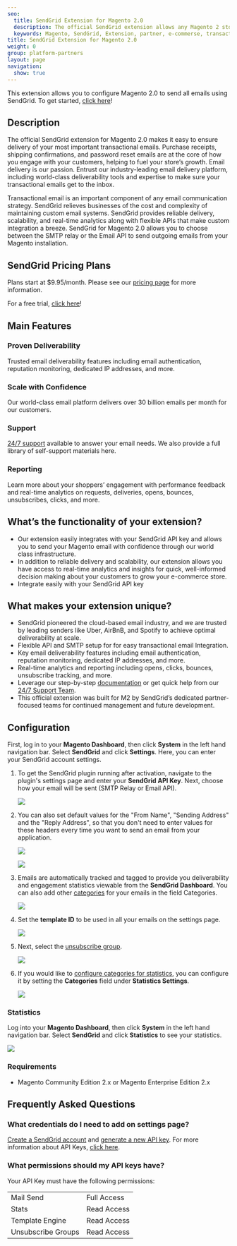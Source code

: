 ```yaml
---
seo:
  title: SendGrid Extension for Magento 2.0
  description: The official SendGrid extension allows any Magento 2 store to quickly integrate and send mail from their SendGrid account.
  keywords: Magento, SendGrid, Extension, partner, e-commerse, transactional email
title: SendGrid Extension for Magento 2.0
weight: 0
group: platform-partners
layout: page
navigation:
  show: true
---
```


This extension allows you to configure Magento 2.0 to send all emails using SendGrid. To get started, [click here](https://marketplace.magento.com/sendgrid-email-delivery-simplified.html)!

## 	Description

The official SendGrid extension for Magento 2.0 makes it easy to ensure delivery of your most important transactional emails. Purchase receipts, shipping confirmations, and password reset emails are at the core of how you engage with your customers, helping to fuel your store’s growth. Email delivery is our passion. Entrust our industry-leading email delivery platform, including world-class deliverability tools and expertise to make sure your transactional emails get to the inbox.

Transactional email is an important component of any email communication strategy. SendGrid relieves businesses of the cost and complexity of maintaining custom email systems. SendGrid provides reliable delivery, scalability, and real-time analytics along with flexible APIs that make custom integration a breeze. SendGrid for Magento 2.0 allows you to choose between the SMTP relay or the Email API to send outgoing emails from your Magento installation.

## 	SendGrid Pricing Plans

Plans start at $9.95/month. Please see our [pricing page](https://sendgrid.com/partners/magento/) for more information.

For a free trial, [click here](https://sendgrid.com/partners/magento/)!

## 	Main Features

 ### 	Proven Deliverability

Trusted email deliverability features including email authentication, reputation monitoring, dedicated IP addresses, and more.

 ### 	Scale with Confidence

Our world-class email platform delivers over 30 billion emails per month for our customers.

 ### 	Support

[24/7 support](https://support.sendgrid.com) available to answer your email needs. We also provide a full library of self-support materials here.

 ### 	Reporting

Learn more about your shoppers’ engagement with performance feedback and real-time analytics on requests, deliveries, opens, bounces, unsubscribes, clicks, and more.

## 	What’s the functionality of your extension?

* Our extension easily integrates with your SendGrid API key and allows you to send your Magento email with confidence through our world class infrastructure.
* In addition to reliable delivery and scalability, our extension allows you have access to real-time analytics and insights for quick, well-informed decision making about your customers to grow your e-commerce store.
* Integrate easily with your SendGrid API key

## 	What makes your extension unique?

* SendGrid pioneered the cloud-based email industry, and we are trusted by leading senders like Uber, AirBnB, and Spotify to achieve optimal deliverability at scale.
* Flexible API and SMTP setup for for easy transactional email Integration.
* Key email deliverability features including email authentication, reputation monitoring, dedicated IP addresses, and more.
* Real-time analytics and reporting including opens, clicks, bounces, unsubscribe tracking, and more.
* Leverage our step-by-step [documentation](https://sendgrid.com/docs/for-developers/partners/magento/) or get quick help from our [24/7 Support Team](https://support.sendgrid.com).
* This official extension was built for M2 by SendGrid’s dedicated partner-focused teams for continued management and future development.

## 	Configuration

First, log in to your **Magento Dashboard**, then click  **System** in the left hand navigation bar. Select **SendGrid** and click **Settings**. Here, you can enter your SendGrid account settings.

1. To get the SendGrid plugin running after activation, navigate to the plugin's settings page and enter your **SendGrid API Key**. Next, choose how your email will be sent (SMTP Relay or Email API).

    ![]({{root_url}}/images/magento_1.jpg)

2. You can also set default values for the "From Name", "Sending Address" and the "Reply Address", so that you don't need to enter values for these headers every time you want to send an email from your application.

    ![]({{root_url}}/images/magento_2.png)

    ![]({{root_url}}/images/magento_3.jpg)


3. Emails are automatically tracked and tagged to provide you deliverability and engagement statistics viewable from the **SendGrid Dashboard**. You can also add other [categories]({{root_url}}/ui/analytics-and-reporting/categories/) for your emails in the field Categories.

    ![]({{root_url}}/images/magento_4.png)

4. Set the **template ID** to be used in all your emails on the settings page.

    ![]({{root_url}}/images/magento_5.png)


5. Next, select the [unsubscribe group]({{root_url}}/ui/sending-email/unsubscribe-groups/).

    ![]({{root_url}}/images/magento_6.png)

6. If you would like to [configure categories for statistics]({{root_url}}/ui/analytics-and-reporting/categories/), you can configure it by setting the **Categories** field under **Statistics Settings**.

    ![]({{root_url}}/images/magento_7.png)

 ### 	Statistics

Log into your **Magento Dashboard**, then click **System** in the left hand navigation bar. Select **SendGrid** and click **Statistics** to see your statistics.

  ![]({{root_url}}/images/magento_8.jpg)

 ### 	Requirements

* Magento Community Edition 2.x or Magento Enterprise Edition 2.x

## 	Frequently Asked Questions

 ### 	What credentials do I need to add on settings page?

[Create a SendGrid account](https://sendgrid.com/partners/magento/) and [generate a new API key](https://app.sendgrid.com/settings/api_keys). For more information about API Keys, [click here]({{root_url}}/ui/account-and-settings/api-keys/).

 ### 	What permissions should my API keys have?

Your API Key must have the following permissions:

<table class="table">
  <tr><td>Mail Send</td><td>Full Access</td></tr>
  <tr><td>Stats</td><td>Read Access</td></tr>
  <tr><td>Template Engine</td><td>Read Access</td></tr>
  <tr><td>Unsubscribe Groups</td><td>Read Access</td></tr>
</table>
